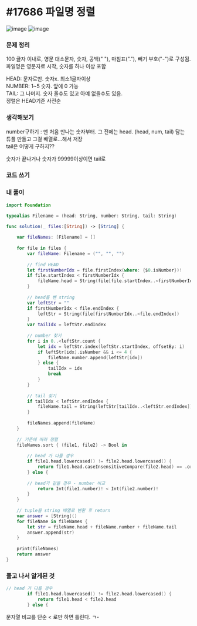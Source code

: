 # #17686 파일명 정렬

![image](https://user-images.githubusercontent.com/28949235/142972645-362ab918-84b9-433b-8c65-38bba65d9e5b.png)
![image](https://user-images.githubusercontent.com/28949235/142972663-cc847147-3c3f-482c-87fc-1903b7053f5a.png)

### 문제 정리

100 글자 이내로, 영문 대소문자, 숫자, 공백(" "), 마침표("."), 빼기 부호("-")로 구성됨.  
파일명은 영문자로 시작, 숫자를 하나 이상 포함

HEAD: 문자로만. 숫자x. 최소1글자이상   
NUMBER: 1~5 숫자. 앞에 0 가능   
TAIL: 그 나머지. 숫자 올수도 있고 아예 없을수도 있음.  
정렬은 HEAD기준 사전순

### 생각해보기

number구하기 : 맨 처음 만나는 숫자부터. 그 전에는 head.
(head, num, tail) 담는 튜플 만들고 그걸 배열로...해서 저장  
tail은 어떻게 구하지??

숫자가 끝나거나 숫자가 99999이상이면 tail로

### 코드 쓰기

### 내 풀이

```swift
import Foundation

typealias Filename = (head: String, number: String, tail: String)

func solution(_ files:[String]) -> [String] {
    
    var fileNames: [Filename] = []
    
    for file in files {
        var fileName: Filename = ("", "", "")
        
        // find HEAD
        let firstNumberIdx = file.firstIndex(where: {$0.isNumber})!
        if file.startIndex < firstNumberIdx {
            fileName.head = String(file[file.startIndex..<firstNumberIdx])
        }
        
        // head를 뺀 string
        var leftStr = ""
        if firstNumberIdx < file.endIndex {
            leftStr = String(file[firstNumberIdx..<file.endIndex])
        }
        var tailIdx = leftStr.endIndex
        
        // number 찾기
        for i in 0..<leftStr.count {
            let idx = leftStr.index(leftStr.startIndex, offsetBy: i)
            if leftStr[idx].isNumber && i <= 4 {
                fileName.number.append(leftStr[idx])
            } else {
                tailIdx = idx
                break
            }
        }
        
        // tail 찾기
        if tailIdx < leftStr.endIndex {
            fileName.tail = String(leftStr[tailIdx..<leftStr.endIndex])
        }
        
        fileNames.append(fileName)
    }
    
    // 기준에 따라 정렬
    fileNames.sort { (file1, file2) -> Bool in
        
        // head 가 다를 경우
        if file1.head.lowercased() != file2.head.lowercased() {
            return file1.head.caseInsensitiveCompare(file2.head) == .orderedAscending
        } else {
        
        // head가 같을 경우 - number 비교
            return Int(file1.number)! < Int(file2.number)!
        }
    }
    
    // tuple을 string 배열로 변환 후 return
    var answer = [String]()
    for fileName in fileNames {
        let str = fileName.head + fileName.number + fileName.tail
        answer.append(str)
    }
    
    print(fileNames)
    return answer
}
```

### **풀고 나서 알게된 것**

```swift
// head 가 다를 경우
        if file1.head.lowercased() != file2.head.lowercased() {
            return file1.head < file2.head
        } else {
```

문자열 비교를 단순 < 로만 하면 틀린다. ㄱ-
